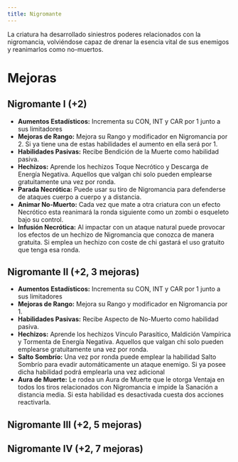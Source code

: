 ```yaml
---
title: Nigromante
---
```


La criatura ha desarrollado siniestros poderes relacionados con la nigromancia, volviéndose capaz de drenar la esencia vital de sus enemigos y reanimarlos como no-muertos.

# Mejoras

## Nigromante I (+2)

- **Aumentos Estadísticos:** Incrementa su CON, INT y CAR por 1 junto a sus limitadores
- **Mejoras de Rango:** Mejora su Rango y modificador en Nigromancia por 2. Si ya tiene una de estas habilidades el aumento en ella será por 1. 
- **Habilidades Pasivas:** Recibe Bendición de la Muerte como habilidad pasiva.
- **Hechizos:** Aprende los hechizos Toque Necrótico y Descarga de Energía Negativa. Aquellos que valgan chi solo pueden emplearse gratuitamente una vez por ronda.
- **Parada Necrótica:** Puede usar su tiro de Nigromancia para defenderse de ataques cuerpo a cuerpo y a distancia.
- **Animar No-Muerto:** Cada vez que mate a otra criatura con un efecto Necrótico esta reanimará la ronda siguiente como un zombi o esqueleto bajo su control.
- **Infusión Necrótica:** Al impactar con un ataque natural puede provocar los efectos de un hechizo de Nigromancia que conozca de manera gratuita. Si emplea un hechizo con coste de chi gastará el uso gratuito que tenga esa ronda.

## Nigromante II (+2, 3 mejoras)

- **Aumentos Estadísticos:** Incrementa su CON, INT y CAR por 1 junto a sus limitadores
- **Mejoras de Rango:** Mejora su Rango y modificador en Nigromancia por 1. 
- **Habilidades Pasivas:** Recibe Aspecto de No-Muerto como habilidad pasiva.
- **Hechizos:** Aprende los hechizos Vínculo Parasítico, Maldición Vampírica y Tormenta de Energía Negativa. Aquellos que valgan chi solo pueden emplearse gratuitamente una vez por ronda.
- **Salto Sombrío:** Una vez por ronda puede emplear la habilidad Salto Sombrío para evadir automáticamente un ataque enemigo. Si ya posee dicha habilidad podrá emplearla una vez adicional
- **Aura de Muerte:** Le rodea un Aura de Muerte que le otorga Ventaja en todos los tiros relacionados con Nigromancia e impide la Sanación a distancia media. Si esta habilidad es desactivada cuesta dos acciones reactivarla.

## Nigromante III (+2, 5 mejoras)

## Nigromante IV (+2, 7 mejoras)

